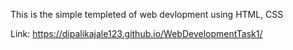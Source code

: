 This is the simple templeted of web devlopment using HTML, CSS 

Link:  https://dipalikajale123.github.io/WebDevelopmentTask1/
